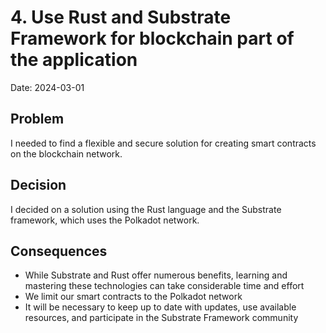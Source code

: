 # 4.  Use Rust and Substrate Framework for blockchain part of the application

Date: 2024-03-01

## Problem

I needed to find a flexible and secure solution for creating smart contracts on the blockchain network.

## Decision

I decided on a solution using the Rust language and the Substrate framework, which uses the Polkadot network.

## Consequences

- While Substrate and Rust offer numerous benefits, learning and mastering these technologies can take considerable time and effort
- We limit our smart contracts to the Polkadot network
- It will be necessary to keep up to date with updates, use available resources, and participate in the Substrate Framework community